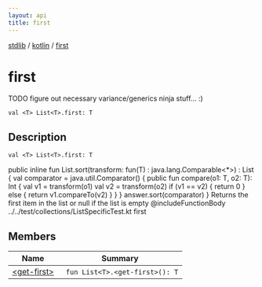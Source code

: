 ```yaml
---
layout: api
title: first
---
```

[stdlib](../../index.html) / [kotlin](../index.html) / [first](index.html)

# first
TODO figure out necessary variance/generics ninja stuff... :)
```
val <T> List<T>.first: T
```
## Description
```
val <T> List<T>.first: T
```
public inline fun <in T> List<T>.sort(transform: fun(T) : java.lang.Comparable<*>) : List<T> {
val comparator = java.util.Comparator<T>() {
public fun compare(o1: T, o2: T): Int {
val v1 = transform(o1)
val v2 = transform(o2)
if (v1 == v2) {
return 0
} else {
return v1.compareTo(v2)
}
}
}
answer.sort(comparator)
}
Returns the first item in the list or null if the list is empty
@includeFunctionBody ../../test/collections/ListSpecificTest.kt first

## Members
| Name | Summary |
|------|---------|
|[&lt;get-first&gt;](_get-first_.html)|&nbsp;&nbsp;`fun List<T>.<get-first>(): T`<br>|

